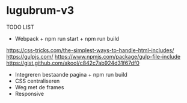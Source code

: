 # lugubrum-v3

TODO LIST

- Webpack + npm run start + npm run build

https://css-tricks.com/the-simplest-ways-to-handle-html-includes/
https://gulpjs.com/
https://www.npmjs.com/package/gulp-file-include
https://gist.github.com/akool/c842c7ab924d31f67df0

- Integreren bestaande pagina + npm run build
- CSS centraliseren
- Weg met de frames
- Responsive
